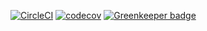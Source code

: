 [![CircleCI](https://circleci.com/gh/ls-age/svelte-preprocess-filter.svg?style=svg)](https://circleci.com/gh/ls-age/svelte-preprocess-filter)
[![codecov](https://codecov.io/gh/ls-age/svelte-preprocess-filter/branch/master/graph/badge.svg)](https://codecov.io/gh/ls-age/svelte-preprocess-filter)
[![Greenkeeper badge](https://badges.greenkeeper.io/ls-age/svelte-preprocess-filter.svg)](https://greenkeeper.io/)
